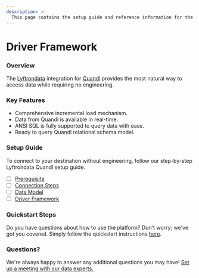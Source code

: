 ```yaml
---
description: >-
  This page contains the setup guide and reference information for the Quandl source connector.
---
```


# Driver Framework

### Overview

The [Lyftrondata](https://www.lyftrondata.com/) integration for [Quandl](None) provides the most natural way to access data while requiring no engineering.

### Key Features

* Comprehensive incremental load mechanism.
* Data from Quandl is available in real-time.&#x20;
* ANSI SQL is fully supported to query data with ease.
* Ready to query Quandl relational schema model.

### Setup Guide

To connect to your destination without engineering, follow our step-by-step Lyftrondata Quandl setup guide.

* [ ] [Prerequisite](../prerequisite.md)
* [ ] [Connection Steps](../connection-steps.md)
* [ ] [Data Model](../data-model/erd.md)
* [ ] [Driver Framework](../driver-framework/)

### Quickstart Steps

Do you have questions about how to use the platform? Don't worry; we've got you covered. Simply follow the quickstart instructions [here](../driver-framework/README.md).

### Questions? <a href="#questions" id="questions"></a>

We're always happy to answer any additional questions you may have! [Set up a meeting with our data experts.](https://www.lyftrondata.com/book-a-meeting/)


